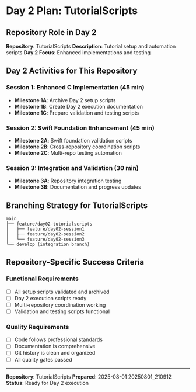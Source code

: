 # Day 2 Plan: TutorialScripts

## Repository Role in Day 2

**Repository**: TutorialScripts
**Description**: Tutorial setup and automation scripts
**Day 2 Focus**: Enhanced implementations and testing

## Day 2 Activities for This Repository

### Session 1: Enhanced C Implementation (45 min)
- **Milestone 1A**: Archive Day 2 setup scripts
- **Milestone 1B**: Create Day 2 execution documentation
- **Milestone 1C**: Prepare validation and testing scripts

### Session 2: Swift Foundation Enhancement (45 min)
- **Milestone 2A**: Swift foundation validation scripts
- **Milestone 2B**: Cross-repository coordination scripts
- **Milestone 2C**: Multi-repo testing automation

### Session 3: Integration and Validation (30 min)
- **Milestone 3A**: Repository integration testing
- **Milestone 3B**: Documentation and progress updates

## Branching Strategy for TutorialScripts

```
main
├── feature/day02-tutorialscripts
│   ├── feature/day02-session1
│   ├── feature/day02-session2
│   └── feature/day02-session3
└── develop (integration branch)
```

## Repository-Specific Success Criteria

### Functional Requirements
- [ ] All setup scripts validated and archived
- [ ] Day 2 execution scripts ready
- [ ] Multi-repository coordination working
- [ ] Validation and testing scripts functional

### Quality Requirements
- [ ] Code follows professional standards
- [ ] Documentation is comprehensive
- [ ] Git history is clean and organized
- [ ] All quality gates passed

---
**Repository**: TutorialScripts
**Prepared**: 2025-08-01 20250801_210912
**Status**: Ready for Day 2 execution

